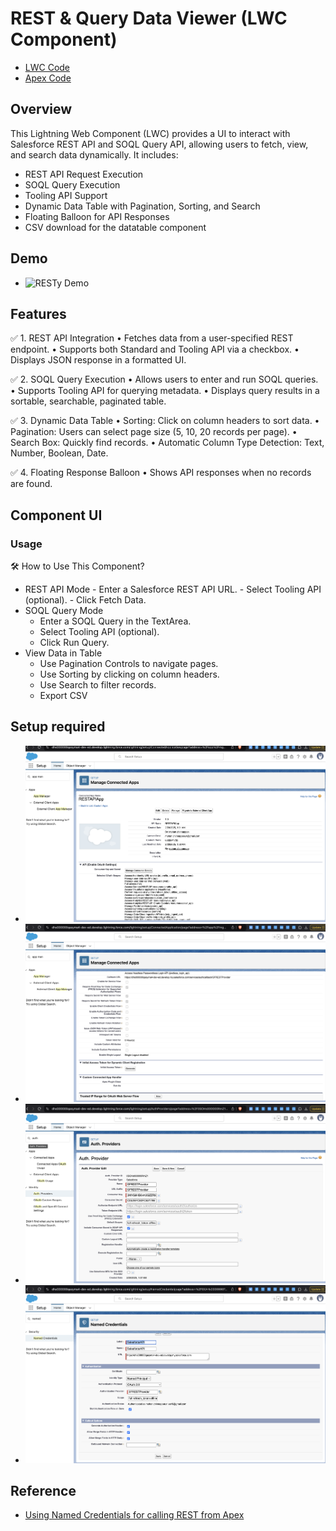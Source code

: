 
# REST & Query Data Viewer (LWC Component)

- [LWC Code](../../../lwrhw/force-app/main/default/lwc/resty/)
- [Apex Code](../../../lwrhw/force-app/main/default/classes/RestResourceController.cls)

## Overview

This Lightning Web Component (LWC) provides a UI to interact with Salesforce REST API and SOQL Query API, allowing users to fetch, view, and search data dynamically. It includes:
-	REST API Request Execution
-	SOQL Query Execution
-	Tooling API Support
-	Dynamic Data Table with Pagination, Sorting, and Search
-	Floating Balloon for API Responses
-   CSV download for the datatable component


## Demo
- ![RESTy Demo](./resty.webm.gif)
## Features

✅ 1. REST API Integration
	•	Fetches data from a user-specified REST endpoint.
	•	Supports both Standard and Tooling API via a checkbox.
	•	Displays JSON response in a formatted UI.

✅ 2. SOQL Query Execution
	•	Allows users to enter and run SOQL queries.
	•	Supports Tooling API for querying metadata.
	•	Displays query results in a sortable, searchable, paginated table.

✅ 3. Dynamic Data Table
	•	Sorting: Click on column headers to sort data.
	•	Pagination: Users can select page size (5, 10, 20 records per page).
	•	Search Box: Quickly find records.
	•	Automatic Column Type Detection: Text, Number, Boolean, Date.

✅ 4. Floating Response Balloon
	•	Shows API responses when no records are found.

## Component UI


### Usage

🛠 How to Use This Component?
-	REST API Mode
	    -	Enter a Salesforce REST API URL.
	    -	Select Tooling API (optional).
	    -	Click Fetch Data.
-	SOQL Query Mode
	-	Enter a SOQL Query in the TextArea.
	-	Select Tooling API (optional).
	-	Click Run Query.
-	View Data in Table
	-	Use Pagination Controls to navigate pages.
	-	Use Sorting by clicking on column headers.
	-	Use Search to filter records.
    -   Export CSV


## Setup required
- ![Connect App Setup-1](./resty3.png)
- ![Connect App Setup-2](./resty4.png)
- ![Auth. Provider](./resty2.png)
- ![Named Credentials](./resty1.png)

## Reference
- [Using Named Credentials for calling REST from Apex
](https://github.com/forcedotcom/b2b-commerce-on-lightning-quickstart/blob/master/examples/lwc/docs/NamedCredentials.md)